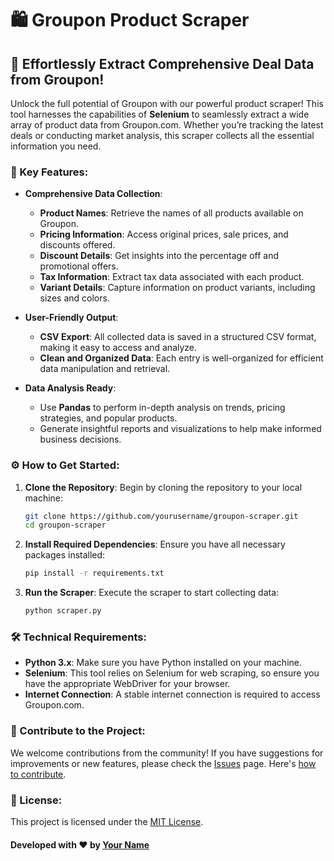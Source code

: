 # 🛍️ Groupon Product Scraper

## 🚀 Effortlessly Extract Comprehensive Deal Data from Groupon!

Unlock the full potential of Groupon with our powerful product scraper! This tool harnesses the capabilities of **Selenium** to seamlessly extract a wide array of product data from Groupon.com. Whether you’re tracking the latest deals or conducting market analysis, this scraper collects all the essential information you need.

### 🌟 Key Features:

- **Comprehensive Data Collection**:
  - **Product Names**: Retrieve the names of all products available on Groupon.
  - **Pricing Information**: Access original prices, sale prices, and discounts offered.
  - **Discount Details**: Get insights into the percentage off and promotional offers.
  - **Tax Information**: Extract tax data associated with each product.
  - **Variant Details**: Capture information on product variants, including sizes and colors.
  
- **User-Friendly Output**:
  - **CSV Export**: All collected data is saved in a structured CSV format, making it easy to access and analyze.
  - **Clean and Organized Data**: Each entry is well-organized for efficient data manipulation and retrieval.

- **Data Analysis Ready**:
  - Use **Pandas** to perform in-depth analysis on trends, pricing strategies, and popular products.
  - Generate insightful reports and visualizations to help make informed business decisions.

### ⚙️ How to Get Started:

1. **Clone the Repository**:
   Begin by cloning the repository to your local machine:
   ```bash
   git clone https://github.com/yourusername/groupon-scraper.git
   cd groupon-scraper
   ```

2. **Install Required Dependencies**:
   Ensure you have all necessary packages installed:
   ```bash
   pip install -r requirements.txt
   ```

3. **Run the Scraper**:
   Execute the scraper to start collecting data:
   ```bash
   python scraper.py
   ```

### 🛠️ Technical Requirements:
- **Python 3.x**: Make sure you have Python installed on your machine.
- **Selenium**: This tool relies on Selenium for web scraping, so ensure you have the appropriate WebDriver for your browser.
- **Internet Connection**: A stable internet connection is required to access Groupon.com.

### 🤝 Contribute to the Project:
We welcome contributions from the community! If you have suggestions for improvements or new features, please check the [Issues](https://github.com/yourusername/groupon-scraper/issues) page. Here's [how to contribute](https://docs.github.com/en/get-started/quickstart/contributing-to-projects).

### 📜 License:
This project is licensed under the [MIT License](https://opensource.org/licenses/MIT).

#### Developed with ❤️ by [Your Name](https://github.com/yourusername)
